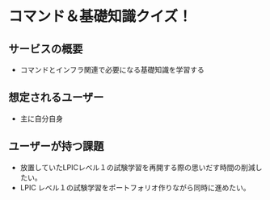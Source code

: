 # コマンド＆基礎知識クイズ！
## サービスの概要
- コマンドとインフラ関連で必要になる基礎知識を学習する

## 想定されるユーザー
- 主に自分自身

## ユーザーが持つ課題
- 放置していたLPICレベル１の試験学習を再開する際の思いだす時間の削減したい。
- LPIC レベル１の試験学習をポートフォリオ作りながら同時に進めたい。
